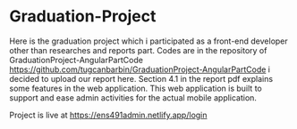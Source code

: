 # Graduation-Project

Here is the graduation project which i participated as a front-end developer other than researches and reports part.
Codes are in the repository of GraduationProject-AngularPartCode
https://github.com/tugcanbarbin/GraduationProject-AngularPartCode
i decided to upload our report here.
Section 4.1 in the report pdf explains some features in the web application.
This web application is built to support and ease admin activities for the actual mobile application.

Project is live at https://ens491admin.netlify.app/login
